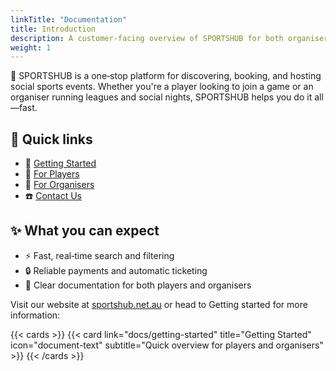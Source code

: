 ```yaml
---
linkTitle: "Documentation"
title: Introduction
description: A customer-facing overview of SPORTSHUB for both organisers and players.
weight: 1
---
```


🏐 SPORTSHUB is a one‑stop platform for discovering, booking, and hosting social sports events. Whether you're a player looking to join a game or an organiser running leagues and social nights, SPORTSHUB helps you do it all—fast.

## 🔗 Quick links

- 🚀 [Getting Started](docs/getting-started)
- 👟 [For Players](docs/players/)
- 🎯 [For Organisers](docs/organisers/)
- ☎️ [Contact Us](docs/contact-us/)

## ✨ What you can expect

- ⚡ Fast, real‑time search and filtering
- 🔒 Reliable payments and automatic ticketing
- 📘 Clear documentation for both players and organisers

Visit our website at [sportshub.net.au](https://www.sportshub.net.au/dashboard) or head to Getting started for more information:

{{< cards >}}
{{< card link="docs/getting-started" title="Getting Started" icon="document-text" subtitle="Quick overview for players and organisers" >}}
{{< /cards >}}
